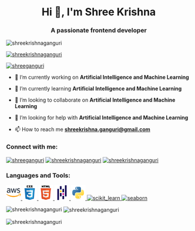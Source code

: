 <h1 align="center">Hi 👋, I'm Shree Krishna</h1>
<h3 align="center">A passionate frontend developer</h3>

<p align="left"> <img src="https://komarev.com/ghpvc/?username=shreekrishnaganguri&label=Profile%20views&color=0e75b6&style=flat" alt="shreekrishnaganguri" /> </p>

<p align="left"> <a href="https://github.com/ryo-ma/github-profile-trophy"><img src="https://github-profile-trophy.vercel.app/?username=shreekrishnaganguri" alt="shreekrishnaganguri" /></a> </p>

<p align="left"> <a href="https://twitter.com/shreeganguri" target="blank"><img src="https://img.shields.io/twitter/follow/shreeganguri?logo=twitter&style=for-the-badge" alt="shreeganguri" /></a> </p>

- 🔭 I’m currently working on **Artificial Intelligence and Machine Learning**

- 🌱 I’m currently learning **Artificial Intelligence and Machine Learning**

- 👯 I’m looking to collaborate on **Artificial Intelligence and Machine Learning**

- 🤝 I’m looking for help with **Artificial Intelligence and Machine Learning**

- 📫 How to reach me **shreekrishna.ganguri@gmail.com**

<h3 align="left">Connect with me:</h3>
<p align="left">
<a href="https://twitter.com/shreeganguri" target="blank"><img align="center" src="https://raw.githubusercontent.com/rahuldkjain/github-profile-readme-generator/master/src/images/icons/Social/twitter.svg" alt="shreeganguri" height="30" width="40" /></a>
<a href="https://instagram.com/shreekrishnaganguri" target="blank"><img align="center" src="https://raw.githubusercontent.com/rahuldkjain/github-profile-readme-generator/master/src/images/icons/Social/instagram.svg" alt="shreekrishnaganguri" height="30" width="40" /></a>
<a href="https://discord.gg/shreekrishnaganguri" target="blank"><img align="center" src="https://raw.githubusercontent.com/rahuldkjain/github-profile-readme-generator/master/src/images/icons/Social/discord.svg" alt="shreekrishnaganguri" height="30" width="40" /></a>
</p>

<h3 align="left">Languages and Tools:</h3>
<p align="left"> <a href="https://aws.amazon.com" target="_blank" rel="noreferrer"> <img src="https://raw.githubusercontent.com/devicons/devicon/master/icons/amazonwebservices/amazonwebservices-original-wordmark.svg" alt="aws" width="40" height="40"/> </a> <a href="https://www.w3schools.com/css/" target="_blank" rel="noreferrer"> <img src="https://raw.githubusercontent.com/devicons/devicon/master/icons/css3/css3-original-wordmark.svg" alt="css3" width="40" height="40"/> </a> <a href="https://www.w3.org/html/" target="_blank" rel="noreferrer"> <img src="https://raw.githubusercontent.com/devicons/devicon/master/icons/html5/html5-original-wordmark.svg" alt="html5" width="40" height="40"/> </a> <a href="https://pandas.pydata.org/" target="_blank" rel="noreferrer"> <img src="https://raw.githubusercontent.com/devicons/devicon/2ae2a900d2f041da66e950e4d48052658d850630/icons/pandas/pandas-original.svg" alt="pandas" width="40" height="40"/> </a> <a href="https://www.python.org" target="_blank" rel="noreferrer"> <img src="https://raw.githubusercontent.com/devicons/devicon/master/icons/python/python-original.svg" alt="python" width="40" height="40"/> </a> <a href="https://scikit-learn.org/" target="_blank" rel="noreferrer"> <img src="https://upload.wikimedia.org/wikipedia/commons/0/05/Scikit_learn_logo_small.svg" alt="scikit_learn" width="40" height="40"/> </a> <a href="https://seaborn.pydata.org/" target="_blank" rel="noreferrer"> <img src="https://seaborn.pydata.org/_images/logo-mark-lightbg.svg" alt="seaborn" width="40" height="40"/> </a> </p>

<p><img align="left" src="https://github-readme-stats.vercel.app/api/top-langs?username=shreekrishnaganguri&show_icons=true&locale=en&layout=compact" alt="shreekrishnaganguri" /></p>

<p>&nbsp;<img align="center" src="https://github-readme-stats.vercel.app/api?username=shreekrishnaganguri&show_icons=true&locale=en" alt="shreekrishnaganguri" /></p>

<p><img align="center" src="https://github-readme-streak-stats.herokuapp.com/?user=shreekrishnaganguri&" alt="shreekrishnaganguri" /></p>
